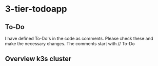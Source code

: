 # 3-tier-todoapp

## To-Do
I have defined To-Do's in the code as comments. Please check these and make the necessary changes.
The comments start with // To-Do

## Overview k3s cluster
